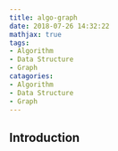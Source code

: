 ```yaml
---
title: algo-graph
date: 2018-07-26 14:32:22
mathjax: true
tags:
- Algorithm
- Data Structure
- Graph
catagories:
- Algorithm
- Data Structure
- Graph
---
```

## Introduction
